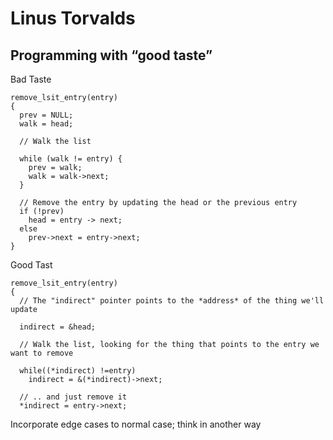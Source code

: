 # Linus Torvalds

## Programming with “good taste”

Bad Taste 
```
remove_lsit_entry(entry)
{
  prev = NULL;
  walk = head; 
  
  // Walk the list 
  
  while (walk != entry) {
    prev = walk;
    walk = walk->next; 
  }
  
  // Remove the entry by updating the head or the previous entry 
  if (!prev)
    head = entry -> next; 
  else 
    prev->next = entry->next; 
}
```

Good Tast 
```
remove_lsit_entry(entry)
{
  // The "indirect" pointer points to the *address* of the thing we'll update
  
  indirect = &head; 
  
  // Walk the list, looking for the thing that points to the entry we want to remove
  
  while((*indirect) !=entry)
    indirect = &(*indirect)->next; 
    
  // .. and just remove it
  *indirect = entry->next; 
```

Incorporate edge cases to normal case; think in another way 

